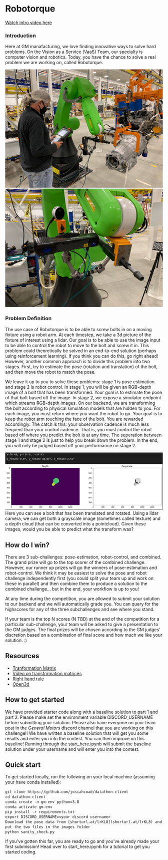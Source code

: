 # Robotorque

[Watch intro video here](youtube.com)

### Introduction
Here at GM manafacturing, we love finding innovative ways to solve hard problems.
On the Vision as a Service (VaaS) Team, our specialty is computer vision and robotics.
Today, you have the chance to solve a real problem we are working on, called Robotorque.

![](readme_assets/robotorque1.png)
![](readme_assets/robotorque2.png)

### Problem Definition
The use case of Robotorque is to be able to screw bolts in on a moving fixture using a robot arm.
At each timestep, we take a 3d picture of the fixture of interest using a lidar.
Our goal is to be able to use the image
input to be able to control the robot to move to the bolt and screw it in.
This problem could theoretically be solved in an end-to-end solution (perhaps using reinforcement learning).
If you think you can do this, go right ahead!
However, another common approach is to divide this problem into two stages.
First, try to estimate the pose (rotation and translation) of the bolt, and then move the 
robot to match the pose.

We leave it up to you to solve these problems: stage 1 is pose estimation and stage 2 is robot control. 
In stage 1, you will be given an RGB-depth image of a bolt that has been transformed.
Your goal is to estimate the pose of that bolt based off the image.
In stage 2, we expose a simulator endpoint which streams RGB-depth images. On our backend, we are transforming
the bolt according to physical simulation models that are hidden to you. For each image, you must return
where you want the robot to go. Your goal is to keep the robot arm touching the face of the bolt. You
are rewarded accordingly. The catch is this: your observation cadence is much less frequent than your control cadence.
That is, you must control the robot based off where you predict the bolt is at any time.
The seperation between stage 1 and stage 2 is just to help you break down the problem. 
In the end, you will only be judged based off your performance on stage 2.

![](readme_assets/pose_example.png)
Here you can see a bolt that has been translated and rotated. Using a lidar camera, we can get both a grayscale image (sometimes called texture) and a depth cloud (that can be converted into a pointcloud). Given these images, would you be able to predict what the transform was? 

## How do I win?
There are 3 sub-challenges: pose-estimation, robot-control, and combined. The grand prize will go to the top scorer of the combined challenge. However, our runner up prizes will go the winners of pose-estimation and robot-control. We think it may be easiest to solve the pose and robot challenge independently first (you could split your team up and work on these in parallel) and then combine them to produce a solution to the combined challenge... but in the end, your workflow is up to you!

At any time during the competition, you are allowed to submit your solution to our backend and we will automatically grade you. You can query for the highscores for any of the three subchallenges and see where you stand. 

If your team is the top N scores (N TBD) at the end of the competition for a particular sub-challenge, your team will be asked to give a presentation to the GM judges.
The final prizes will be chosen according to the GM judges' discretion based on a
combination of final score and how much we like your solution. :)

## Resources
- [Tranformation Matrix](https://en.wikipedia.org/wiki/Transformation_matrix)
- [Video on transformation matrices](https://www.youtube.com/watch?v=vlb3P7arbkU&ab_channel=NorthwesternRobotics)
- [Right hand rule](https://en.wikipedia.org/wiki/Right-hand_rule)
- [Open3d](http://www.open3d.org/docs/release/introduction.html)
 

## How to get started
We have provided starter code along with a baseline solution to part 1 and part 2.
Please make set the environment variable DISCORD_USERNAME before submitting your solution.
Please also have everyone on your team post in the *General Motors* discord channel that you are working on this challenge!!
We have written a baseline solution that will get you some results and enter you into the contest. You can then improve on this baseline!
Running through the start_here.ipynb will submit the baseline solution under your username
and will enter you into the contest.

## Quick start
To get started locally, run the following on your local machine (assuming your have conda installed):
```
git clone https://github.com/josiahcoad/datathon-client
cd datathon-client
conda create -n gm-env python=3.8
conda activate gm-env
pip install -r requirements.txt
export DISCORD_USERNAME=<your discord username>
Download the pose data from [shorturl.at/lrKL8](shorturl.at/lrKL8) and put the two files in the images folder
python sanity_check.py
```
If you've gotten this far, you are ready to go and you've already made your first submission!
Head over to start_here.ipynb for a tutorial to get you started coding. 